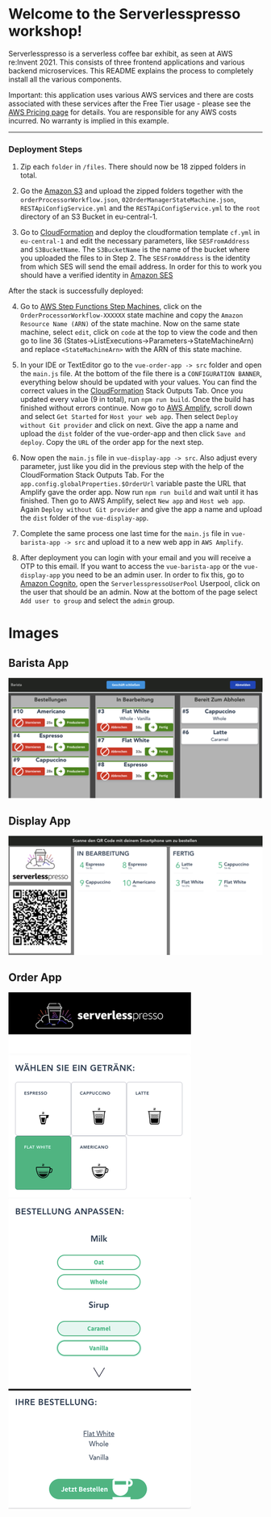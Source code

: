 # Welcome to the Serverlesspresso workshop!

Serverlesspresso is a serverless coffee bar exhibit, as seen at AWS re:Invent 2021. This consists of three frontend applications and various backend microservices. This README explains the  process to completely install all the various components.

Important: this application uses various AWS services and there are costs associated with these services after the Free Tier usage - please see the [AWS Pricing page](https://aws.amazon.com/pricing/) for details. You are responsible for any AWS costs incurred. No warranty is implied in this example.

---
### Deployment Steps


1. Zip each `folder` in `/files`. There should now be 18 zipped folders in total.

2. Go the [Amazon S3](https://s3.console.aws.amazon.com) and upload the zipped folders together with the `orderProcessorWorkflow.json`, `02OrderManagerStateMachine.json`, `RESTApiConfigService.yml` and the `RESTApiConfigService.yml` to the `root` directory of an S3 Bucket in eu-central-1.

3. Go to [CloudFormation](https://eu-central-1.console.aws.amazon.com/cloudformation/home?region=eu-central-1) and deploy the cloudformation template `cf.yml` in `eu-central-1` and edit the necessary parameters, like `SESFromAddress` and `S3BucketName`. The `S3BucketName` is the name of the bucket where you uploaded the files to in Step 2. The `SESFromAddress` is the identity from which SES will send the email address. In order for this to work you should have a verified identity in [Amazon SES](https://eu-central-1.console.aws.amazon.com/ses/home?region=eu-central-1#/verified-identities)

After the stack is successfully deployed: 

4. Go to [AWS Step Functions Step Machines](https://eu-central-1.console.aws.amazon.com/states/home?region=eu-central-1#/statemachines), click on the `OrderProcessorWorkflow-XXXXXX` state machine and copy the `Amazon Resource Name (ARN)` of the state machine. Now on the same state machine, select `edit`, click on `code` at the top to view the code and then go to line 36 (States->ListExecutions->Parameters->StateMachineArn) and replace `<StateMachineArn>` with the ARN of this state machine.

5. In your IDE or TextEditor go to the `vue-order-app -> src` folder and open the `main.js` file. At the bottom of the file there is a `CONFIGURATION BANNER`, everything below should be updated with your values. You can find the correct values in the [CloudFormation](https://eu-central-1.console.aws.amazon.com/cloudformation/home?region=eu-central-1#/stacks) Stack Outputs Tab. Once you updated every value (9 in total), run `npm run build`. Once the build has finished without errors continue. Now go to [AWS Amplify](https://eu-central-1.console.aws.amazon.com/amplify/home?region=eu-central-1#/home), scroll down and select `Get Started` for `Host your web app`. Then select `Deploy without Git provider` and click on next. Give the app a name and upload the `dist` folder of the vue-order-app and then click `Save and deploy`. Copy the `URL` of the order app for the next step.

6. Now open the `main.js` file in `vue-display-app -> src`. Also adjust every parameter, just like you did in the previous step with the help of the CloudFormation Stack Outputs Tab. For the `app.config.globalProperties.$OrderUrl` variable paste the URL that Amplify gave the order app. Now run `npm run build` and wait until it has finished. Then go to AWS Amplify, select `New app` and `Host web app`. Again `Deploy without Git provider` and give the app a name and upload the `dist` folder of the `vue-display-app`.

7. Complete the same process one last time for the `main.js` file in `vue-barista-app -> src` and upload it to a new web app in `AWS Amplify`.

7. After deployment you can login with your email and you will receive a OTP to this email. If you want to access the `vue-barista-app` or the `vue-display-app` you need to be an admin user. In order to fix this, go to [Amazon Cognito](https://eu-central-1.console.aws.amazon.com/cognito/v2/home?region=eu-central-1), open the `ServerlesspressoUserPool` Userpool, click on the user that should be an admin. Now at the bottom of the page select `Add user to group` and select the `admin` group.


# Images

## Barista App

![vue-barista-app](/img/vue-barista-app.png)

## Display App

![vue-display-app](/img/vue-display-app.png)

## Order App

![vue-order-app](/img/vue-order-app.png)
